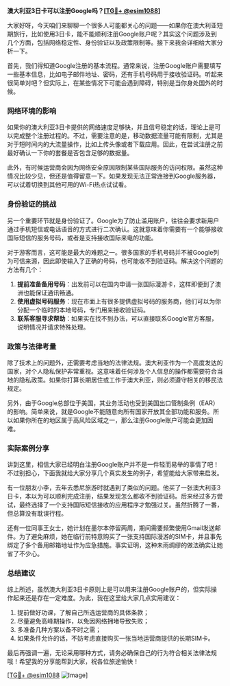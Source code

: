 **澳大利亚3日卡可以注册Google吗？[[TG💪+ @esim1088](https://t.me/s/esim1088)]**

大家好呀，今天咱们来聊聊一个很多人可能都关心的问题——如果你在澳大利亚短期旅行，比如使用3日卡，能不能顺利注册Google账户呢？其实这个问题涉及到几个方面，包括网络稳定性、身份验证以及政策限制等。接下来我会详细给大家分析一下。

首先，我们得知道Google注册的基本流程。通常来说，注册Google账户需要填写一些基本信息，比如电子邮件地址、密码，还有手机号码用于接收验证码。听起来很简单对吧？但实际上，在某些情况下可能会遇到障碍，特别是当你身处国外的时候。

### 网络环境的影响

如果你的澳大利亚3日卡提供的网络速度足够快，并且信号稳定的话，理论上是可以完成整个注册过程的。不过，需要注意的是，移动数据流量可能有限制，尤其是对于短时间内的大流量操作，比如上传头像或者下载应用。因此，在尝试注册之前最好确认一下你的套餐是否包含足够的数据量。

此外，有时候运营商会因为网络安全原因限制某些国际服务的访问权限。虽然这种情况比较少见，但还是值得留意一下。如果发现无法正常连接到Google服务器，可以试着切换到其他可用的Wi-Fi热点试试看。

### 身份验证的挑战

另一个重要环节就是身份验证了。Google为了防止滥用账户，往往会要求新用户通过手机短信或电话语音的方式进行二次确认。这就意味着你需要有一个能够接收国际短信的服务号码，或者是支持接收国际来电的功能。

对于游客而言，这可能是最大的难题之一。很多国家的手机号码并不被Google列为可信来源，因此即使输入了正确的号码，也可能收不到验证码。解决这个问题的方法有几个：

1. **提前准备备用号码**：出发前可以在国内申请一张国际漫游卡，这样即便到了澳洲也能保证通讯畅通。
2. **使用虚拟号码服务**：现在市面上有很多提供虚拟号码的服务商，他们可以为你分配一个临时的本地号码，专门用来接收验证码。
3. **联系客服寻求帮助**：如果实在找不到办法，可以直接联系Google官方客服，说明情况并请求特殊处理。

### 政策与法律考量

除了技术上的问题外，还需要考虑当地的法律法规。澳大利亚作为一个高度发达的国家，对个人隐私保护非常重视。这意味着任何涉及个人信息的操作都需要符合当地的隐私政策。如果你打算长期居住或工作于澳大利亚，则必须遵守相关的移民法规定。

另外，由于Google总部位于美国，其业务活动也受到美国出口管制条例（EAR）的影响。简单来说，就是Google不能随意向所有国家开放其全部功能和服务。所以如果你所在的地区属于高风险区域之一，那么注册Google账户可能会更加困难。

### 实际案例分享

讲到这里，相信大家已经明白注册Google账户并不是一件轻而易举的事情了吧！不过别担心，下面我就给大家分享几个真实发生的例子，希望能给大家带来启发。

有一位朋友小李，去年去悉尼旅游时就遇到了类似的问题。他买了一张澳大利亚3日卡，本以为可以顺利完成注册，结果发现怎么都收不到验证码。后来经过多方尝试，最终选择了一个支持国际短信接收的应用程序才勉强过关。虽然折腾了一番，但总算没有耽误行程。

还有一位同事王女士，她计划在墨尔本停留两周，期间需要频繁使用Gmail发送邮件。为了避免麻烦，她在临行前特意购买了一张支持国际漫游的SIM卡，并且事先绑定了多个备用邮箱地址作为应急措施。事实证明，这种未雨绸缪的做法确实让她省了不少心。

### 总结建议

综上所述，虽然澳大利亚3日卡原则上是可以用来注册Google账户的，但实际操作起来还是存在一定难度。为此，我在这里给大家几点实用建议：

1. 提前做好功课，了解自己所选运营商的具体条款；
2. 尽量避免高峰期操作，以免因网络拥堵导致失败；
3. 多准备几种方案以备不时之需；
4. 如果条件允许的话，不妨考虑直接购买一张当地运营商提供的长期SIM卡。

最后再强调一遍，无论采用哪种方式，请务必确保自己的行为符合相关法律法规哦！希望我的分享能帮到大家，祝各位旅途愉快！

[[TG💪+ @esim1088](https://t.me/s/esim1088) ![Image](https://i.postimg.cc/4NQfJmqS/Snipaste-2025-05-13-00-14-12.png)]